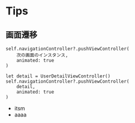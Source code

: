Tips
===============

## 画面遷移

```
self.navigationController?.pushViewController(
	次の画面のインスタンス,
	animated: true
)
```

```
let detail = UserDetailViewController()
self.navigationController?.pushViewController(
	detail,
	animated: true
)
```

- itsm
- aaaa
